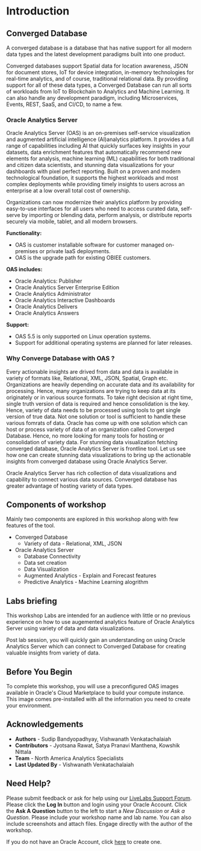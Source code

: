 # Introduction #

## Converged Database ##

A converged database is a database that has native support for all modern data types and the latest development paradigms built into one product.

Converged databases support Spatial data for location awareness, JSON for document stores, IoT for device integration, in-memory technologies for real-time analytics, and of course, traditional relational data. By providing support for all of these data types, a Converged Database can run all sorts of workloads from IoT to Blockchain to Analytics and Machine Learning. It can also handle any development paradigm, including Microservices, Events, REST, SaaS, and CI/CD, to name a few.

[](youtube:9d76-LhgMQs)

### Oracle Analytics Server ###

Oracle Analytics Server (OAS) is an on-premises self-service visualization and augmented artificial intelligence (AI)analytics platform. It provides a full range of capabilities including AI that quickly surfaces key insights in your datasets, data enrichment features that automatically recommend new elements for analysis, machine learning (ML) capabilities for both traditional and citizen data scientists, and stunning data visualizations for your dashboards with pixel perfect reporting.  Built on a proven and modern technological foundation, it supports the highest workloads and most complex deployments while providing timely insights to users across an enterprise at a low overall total cost of ownership. 

Organizations can now modernize their analytics platform by providing easy-to-use interfaces for all users who need to access curated data, self-serve by importing or blending data, perform analysis, or distribute reports securely via mobile, tablet, and all modern browsers.

**Functionality:**
- OAS is customer installable software for customer managed on-premises or private IaaS deployments.
- OAS is the upgrade path for existing OBIEE customers.

**OAS includes:**

- Oracle Analytics: Publisher
- Oracle Analytics Server Enterprise Edition
- Oracle Analytics Administrator
- Oracle Analytics Interactive Dashboards
- Oracle Analytics Delivers
- Oracle Analytics Answers

**Support:**
- OAS 5.5 is only supported on Linux operation systems.
- Support for additional operating systems are planned for later releases.

[](youtube:Ml-McI6yBOU)

### Why Converge Database with OAS ?
Every actionable insights are drived from data and data is available in variety of formats like, Relational, XML, JSON, Spatial, Graph etc.  Organizations are heavily depending on accurate data and its availability for processing. Hence, many organizations are trying to keep data at its originately or in various source formats.  To take right decision at right time, single truth version of data is required and hence consolidation is the key.  Hence, variety of data needs to be processed using tools to get single version of true data.   Not one solution or tool is sufficient to handle these various fomrats of data. Oracle has come up with one solution which can host or process variety of data of an organization called Converged Database.  Hence, no more looking for many tools for hosting or consolidation of variety data. For stunning data visualization fetching converged database, Oracle Analytics Server is frontline tool.  Let us see how one can create stunning data visualizations to bring up the actionable insights from converged database using Oracle Analytics Server.


Oracle Analytics Server has rich collection of data visualizations and capability to connect various data sources.  Converged database has greater advantage of hosting variety of data types. 


## Components of workshop
Mainly two components are explored in this workshop along with few features of the tool.
- Converged Database 
    - Variety of data - Relational, XML, JSON
- Oracle Analytics Server 
    - Database Connectivity
    - Data set creation
    - Data Visualization
    - Augmented Analytics - Explain and Forecast features
    - Predictive Analytics - Machine Learning alogrithm


## Labs briefing 
This workshop Labs are intended for an audience with little or no previous experience on how to use augemented analytics feature of Oracle Analytics Server using variety of data and data visualizations.

Post lab session, you will quickly gain an understanding on using Oracle Analytics Server which can connect to Converged Database for creating valuable insights from variety of data.


## Before You Begin  
To complete this workshop, you will use a preconfigured OAS images available in Oracle's Cloud Marketplace to build your compute instance.  This image comes pre-installed with all the information you need to create your environment. 


## Acknowledgements

- **Authors** - Sudip Bandyopadhyay, Vishwanath Venkatachalaiah
- **Contributors** - Jyotsana Rawat, Satya Pranavi Manthena, Kowshik Nittala
- **Team** - North America Analytics Specialists
- **Last Updated By** - Vishwanath Venkatachalaiah

## Need Help?
Please submit feedback or ask for help using our [LiveLabs Support Forum](https://community.oracle.com/tech/developers/categories/livelabsdiscussions). Please click the **Log In** button and login using your Oracle Account. Click the **Ask A Question** button to the left to start a *New Discussion* or *Ask a Question*.  Please include your workshop name and lab name.  You can also include screenshots and attach files.  Engage directly with the author of the workshop.

If you do not have an Oracle Account, click [here](https://profile.oracle.com/myprofile/account/create-account.jspx) to create one.



